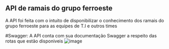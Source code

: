 ## API de ramais do grupo ferroeste
A API foi feita com o intuito de disponibilizar o conhecimento dos ramais do grupo ferroeste para as equipes de T.I e outros times


#Swagger:
A API conta com sua documentação Swagger a respeito das rotas que estão disponiveis
![image](https://github.com/user-attachments/assets/d0a5e604-5756-4ee7-b65f-4ab9cd5b4624)


